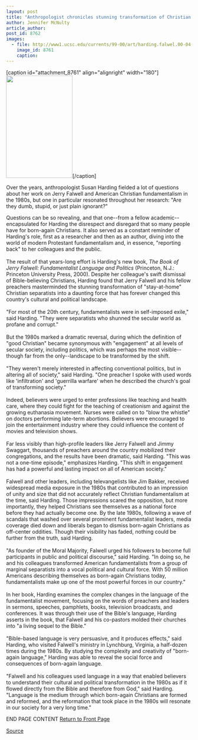 ```yaml
---
layout: post
title: "Anthropologist chronicles stunning transformation of Christian fundamentalism"
author: Jennifer McNulty
article_author: 
post_id: 8762
images:
  - file: http://www1.ucsc.edu/currents/99-00/art/harding.falwel.00-04-17.180.jpg
    image_id: 8761
    caption: 
---
```


[caption id="attachment_8761" align="alignright" width="180"]<a href="http://dev-ucsc-news.pantheonsite.io/wp-content/uploads/2000/04/harding.falwel.00-04-17.180.jpg"><img class="size-full wp-image-8761" src="http://dev-ucsc-news.pantheonsite.io/wp-content/uploads/2000/04/harding.falwel.00-04-17.180.jpg" alt="" width="180" height="277" /></a>[/caption]
<p>
  Over the years, anthropologist Susan Harding fielded a lot of questions about her work on Jerry Falwell and American Christian fundamentalism in the 1980s, but one in particular resonated throughout her research: "Are they dumb, stupid, or just plain ignorant?"
</p>Questions can be so revealing, and that one--from a fellow academic--encapsulated for Harding the disrespect and disregard that so many people have for born-again Christians. It also served as a constant reminder of Harding's role, first as a researcher and then as an author, diving into the world of modern Protestant fundamentalism and, in essence, "reporting back" to her colleagues and the public.<br>
<br>
The result of that years-long effort is Harding's new book, <i>The Book of Jerry Falwell: Fundamentalist Language and Politics</i> (Princeton, N.J.: Princeton University Press, 2000). Despite her colleague's swift dismissal of Bible-believing Christians, Harding found that Jerry Falwell and his fellow preachers masterminded the stunning transformation of "stay-at-home" Christian separatists into a daunting force that has forever changed this country's cultural and political landscape.<br>
<br>
"For most of the 20th century, fundamentalists were in self-imposed exile," said Harding. "They were separatists who shunned the secular world as profane and corrupt."<br>
<br>
But the 1980s marked a dramatic reversal, during which the definition of "good Christian" became synonymous with "engagement" at all levels of secular society, including politics, which was perhaps the most visible--though far from the only--landscape to be transformed by the shift.<br>
<br>
"They weren't merely interested in affecting conventional politics, but in altering all of society," said Harding. "One preacher I spoke with used words like 'infiltration' and 'guerrilla warfare' when he described the church's goal of transforming society."<br>
<br>
Indeed, believers were urged to enter professions like teaching and health care, where they could fight for the teaching of creationism and against the growing euthanasia movement. Nurses were called on to "blow the whistle" on doctors performing late-term abortions. Believers were encouraged to join the entertainment industry where they could influence the content of movies and television shows.<br>
<br>
Far less visibly than high-profile leaders like Jerry Falwell and Jimmy Swaggart, thousands of preachers around the country mobilized their congregations, and the results have been dramatic, said Harding. "This was not a one-time episode," emphasizes Harding. "This shift in engagement has had a powerful and lasting impact on all of American society."<br>
<br>
Falwell and other leaders, including televangelists like Jim Bakker, received widespread media exposure in the 1980s that contributed to an impression of unity and size that did not accurately reflect Christian fundamentalism at the time, said Harding. Those impressions scared the opposition, but more importantly, they helped Christians see themselves as a national force before they had actually become one. By the late 1980s, following a wave of scandals that washed over several prominent fundamentalist leaders, media coverage died down and liberals began to dismiss born-again Christians as off-center oddities. Though their visibility has faded, nothing could be further from the truth, said Harding.<br>
<br>
"As founder of the Moral Majority, Falwell urged his followers to become full participants in public and political discourse," said Harding. "In doing so, he and his colleagues transformed American fundamentalists from a group of marginal separatists into a vocal political and cultural force. With 50 million Americans describing themselves as born-again Christians today, fundamentalists make up one of the most powerful forces in our country."<br>
<br>
In her book, Harding examines the complex changes in the language of the fundamentalist movement, focusing on the words of preachers and leaders in sermons, speeches, pamphlets, books, television broadcasts, and conferences. It was through their use of the Bible's language, Harding asserts in the book, that Falwell and his co-pastors molded their churches into "a living sequel to the Bible."<br>
<br>
"Bible-based language is very persuasive, and it produces effects," said Harding, who visited Falwell's ministry in Lynchburg, Virginia, a half-dozen times during the 1980s. By studying the complexity and creativity of "born-again language," Harding was able to reveal the social force and consequences of born-again language.<br>
<br>
"Falwell and his colleagues used language in a way that enabled believers to understand their cultural and political transformation in the 1980s as if it flowed directly from the Bible and therefore from God," said Harding. "Language is the medium through which born-again Christians are formed and reformed, and the reformation that took place in the 1980s will resonate in our society for a very long time."
<p>
  END PAGE CONTENT <a href="../../index.html">Return to Front Page</a> <img align="bottom" alt=" " border="0" height="1" src="../../images/trans.gif" width="385">
</p>
<p><a href="http://www1.ucsc.edu/currents/99-00/04-24/harding.html" title="Permalink to harding">Source</a></p>
